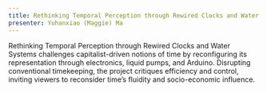 ```yaml
---
title: Rethinking Temporal Perception through Rewired Clocks and Water Systems
presenter: Yuhanxiao (Maggie) Ma
---
```


Rethinking Temporal Perception through Rewired Clocks and Water Systems challenges capitalist-driven notions of time by reconfiguring its representation through electronics, liquid pumps, and Arduino. Disrupting conventional timekeeping, the project critiques efficiency and control, inviting viewers to reconsider time’s fluidity and socio-economic influence.
